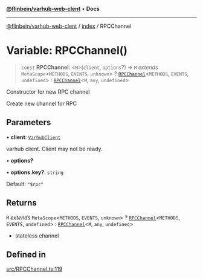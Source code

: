[**@flinbein/varhub-web-clent**](../../README.md) • **Docs**

***

[@flinbein/varhub-web-clent](../../modules.md) / [index](../README.md) / RPCChannel

# Variable: RPCChannel()

> `const` **RPCChannel**: \<`M`\>(`client`, `options`?) => `M` *extends* `MetaScope`\<`METHODS`, `EVENTS`, `unknown`\> ? [`RPCChannel`](../type-aliases/RPCChannel.md)\<`METHODS`, `EVENTS`, `undefined`\> : [`RPCChannel`](../type-aliases/RPCChannel.md)\<`M`, `any`, `undefined`\>

Constructor for new RPC channel

Create new channel for RPC

## Parameters

• **client**: [`VarhubClient`](../classes/VarhubClient.md)

varhub client. Client may not be ready.

• **options?**

• **options.key?**: `string`

Default: `"$rpc"`

## Returns

`M` *extends* `MetaScope`\<`METHODS`, `EVENTS`, `unknown`\> ? [`RPCChannel`](../type-aliases/RPCChannel.md)\<`METHODS`, `EVENTS`, `undefined`\> : [`RPCChannel`](../type-aliases/RPCChannel.md)\<`M`, `any`, `undefined`\>

- stateless channel

## Defined in

[src/RPCChannel.ts:119](https://github.com/flinbein/varhub-web-client/blob/b4c6fcf02a5379525d4b3a67611612cbdf92318f/src/RPCChannel.ts#L119)
